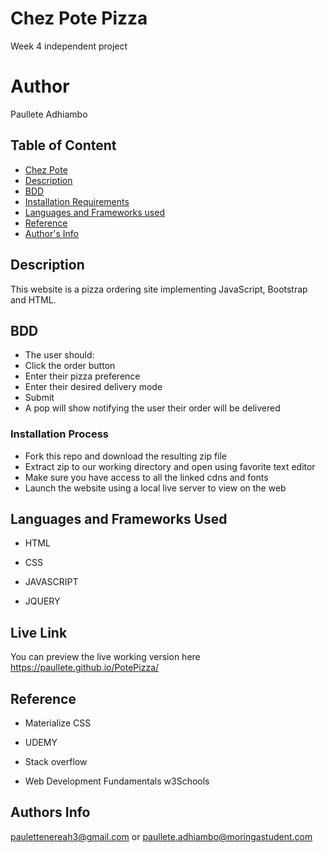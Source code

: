# Chez Pote Pizza
Week 4 independent project

# Author
Paullete Adhiambo

## Table of Content

+ [Chez Pote](#Chez-Pote-Pizza)
+ [Description](#Description)
+ [BDD](#BDD)
+ [Installation Requirements](#Installation)
+ [Languages and Frameworks used](#Languages-used)
+ [Reference](#reference)
+ [Author's Info](#author-Info)

## Description
This website is a pizza ordering site implementing JavaScript, Bootstrap and HTML.

## BDD
- The user should:
- Click the order button
- Enter their pizza preference
- Enter their desired delivery mode
- Submit
- A pop will show notifying the user their order will be delivered 

### Installation Process

- Fork this repo and download the resulting zip file
- Extract zip to our working directory and open using favorite text editor
- Make sure you have access to all the linked cdns and fonts 
- Launch the website using a local live server to view on the web

## Languages and Frameworks Used
* HTML 

* CSS

* JAVASCRIPT 

* JQUERY 



## Live Link

You can preview the live working version here
https://paullete.github.io/PotePizza/

## Reference
* Materialize CSS

* UDEMY

* Stack overflow

* Web Development Fundamentals w3Schools

## Authors Info
paulettenereah3@gmail.com or paullete.adhiambo@moringastudent.com



